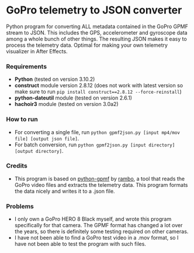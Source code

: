 # GoPro telemetry to JSON converter
Python program for converting ALL metadata contained in the GoPro GPMF stream to JSON. This includes the GPS, accelerometer and gyroscope data among a whole bunch of other things. The resulting JSON makes it easy to process the telemetry data. Optimal for making your own telemetry visualizer in After Effects.

### Requirements
-   **Python** (tested on version 3.10.2)
-   **construct** module version 2.8.12
(does not work with latest version so make sure to run `pip install construct==2.8.12 --force-reinstall`)
-   **python-dateutil** module (tested on version 2.6.1)
-   **hachoir3** module (tested on version 3.0a2)

### How to run
-   For converting a single file, run `python gpmf2json.py [input mp4/mov file] [output json file]`.
-   For batch conversion, run `python gpmf2json.py [input directory] [output directory]`.

### Credits
-   This program is based on [python-gpmf](https://github.com/rambo/python-gpmf) by [rambo](https://github.com/rambo), a tool that reads the GoPro video files and extracts the telemetry data. This program formats the data nicely and writes it to a .json file.

### Problems
-   I only own a GoPro HERO 8 Black myself, and wrote this program specifically for that camera. The GPMF format has changed a lot over the years, so there is definitely some testing required on other cameras.
-   I have not been able to find a GoPro test video in a .mov format, so I have not been able to test the program with such files.
